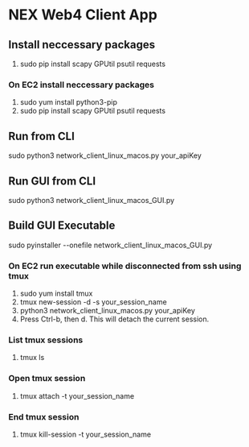 # NEX Web4 Client App

## Install neccessary packages
1) sudo pip install scapy GPUtil psutil requests

### On EC2 install neccessary packages
1) sudo yum install python3-pip
2) sudo pip install scapy GPUtil psutil requests

## Run from CLI
sudo python3 network_client_linux_macos.py your_apiKey

## Run GUI from CLI
sudo python3 network_client_linux_macos_GUI.py

## Build GUI Executable
sudo pyinstaller --onefile network_client_linux_macos_GUI.py

### On EC2 run executable while disconnected from ssh using tmux
1) sudo yum install tmux
2) tmux new-session -d -s your_session_name 
3) python3 network_client_linux_macos.py your_apiKey
4) Press Ctrl-b, then d. This will detach the current session.

### List tmux sessions
1) tmux ls

### Open tmux session
1) tmux attach -t your_session_name

### End tmux session
1) tmux kill-session -t your_session_name